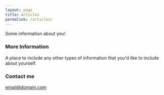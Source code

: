 ```yaml
---
layout: page
title: Articles
permalink: /articles/
---
```


Some information about you!

### More Information

A place to include any other types of information that you'd like to include about yourself.

### Contact me

[email@domain.com](mailto:at.mb@msn.com)
